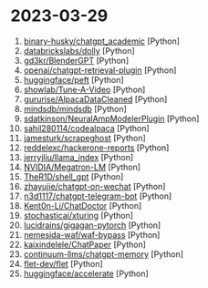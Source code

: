 # 2023-03-29

1. [binary-husky/chatgpt_academic](https://github.com/binary-husky/chatgpt_academic "科研工作专用ChatGPT拓展，特别优化学术Paper润色体验，支持自定义快捷按钮，支持markdown表格显示，Tex公式双显示，代码显示功能完善，新增本地Python工程剖析功能/自我剖析功能") [Python]
2. [databrickslabs/dolly](https://github.com/databrickslabs/dolly "Databricks’ Dolly, a large language model trained on the Databricks Machine Learning Platform") [Python]
3. [gd3kr/BlenderGPT](https://github.com/gd3kr/BlenderGPT "Use commands in English to control Blender with OpenAI's GPT-4") [Python]
4. [openai/chatgpt-retrieval-plugin](https://github.com/openai/chatgpt-retrieval-plugin "The ChatGPT Retrieval Plugin lets you easily search and find personal or work documents by asking questions in everyday language.") [Python]
5. [huggingface/peft](https://github.com/huggingface/peft "🤗 PEFT: State-of-the-art Parameter-Efficient Fine-Tuning.") [Python]
6. [showlab/Tune-A-Video](https://github.com/showlab/Tune-A-Video "Tune-A-Video: One-Shot Tuning of Image Diffusion Models for Text-to-Video Generation") [Python]
7. [gururise/AlpacaDataCleaned](https://github.com/gururise/AlpacaDataCleaned "Alpaca dataset from Stanford, cleaned and curated") [Python]
8. [mindsdb/mindsdb](https://github.com/mindsdb/mindsdb "A low-code Machine Learning platform to help developers build #AI solutions") [Python]
9. [sdatkinson/NeuralAmpModelerPlugin](https://github.com/sdatkinson/NeuralAmpModelerPlugin "Plugin for Neural Amp Modeler") [Python]
10. [sahil280114/codealpaca](https://github.com/sahil280114/codealpaca "") [Python]
11. [jamesturk/scrapeghost](https://github.com/jamesturk/scrapeghost "👻 Experimental library for scraping websites using OpenAI's GPT API.") [Python]
12. [reddelexc/hackerone-reports](https://github.com/reddelexc/hackerone-reports "Top disclosed reports from HackerOne") [Python]
13. [jerryjliu/llama_index](https://github.com/jerryjliu/llama_index "LlamaIndex (GPT Index) is a project that provides a central interface to connect your LLM's with external data.") [Python]
14. [NVIDIA/Megatron-LM](https://github.com/NVIDIA/Megatron-LM "Ongoing research training transformer models at scale") [Python]
15. [TheR1D/shell_gpt](https://github.com/TheR1D/shell_gpt "A command-line productivity tool powered by ChatGPT, will help you accomplish your tasks faster and more efficiently.") [Python]
16. [zhayujie/chatgpt-on-wechat](https://github.com/zhayujie/chatgpt-on-wechat "Wechat robot based on ChatGPT, which using OpenAI api and itchat library. 使用ChatGPT搭建微信聊天机器人，基于GPT3.5 API和itchat实现") [Python]
17. [n3d1117/chatgpt-telegram-bot](https://github.com/n3d1117/chatgpt-telegram-bot "🤖 A Telegram bot that integrates with OpenAI's official ChatGPT APIs to provide answers, written in Python") [Python]
18. [Kent0n-Li/ChatDoctor](https://github.com/Kent0n-Li/ChatDoctor "") [Python]
19. [stochasticai/xturing](https://github.com/stochasticai/xturing "Build and control your own LLMs") [Python]
20. [lucidrains/gigagan-pytorch](https://github.com/lucidrains/gigagan-pytorch "Implementation of GigaGAN, new SOTA GAN out of Adobe") [Python]
21. [nemesida-waf/waf-bypass](https://github.com/nemesida-waf/waf-bypass "Check your WAF before an attacker does") [Python]
22. [kaixindelele/ChatPaper](https://github.com/kaixindelele/ChatPaper "Use ChatGPT to summarize the arXiv papers. 全流程加速科研，利用chatgpt进行论文总结+润色+审稿+审稿回复") [Python]
23. [continuum-llms/chatgpt-memory](https://github.com/continuum-llms/chatgpt-memory "Allows to scale the ChatGPT API to multiple simultaneous sessions with infinite contextual and adaptive memory powered by GPT and Redis datastore.") [Python]
24. [flet-dev/flet](https://github.com/flet-dev/flet "Flet enables developers to easily build realtime web, mobile and desktop apps in Python. No frontend experience required.") [Python]
25. [huggingface/accelerate](https://github.com/huggingface/accelerate "🚀 A simple way to train and use PyTorch models with multi-GPU, TPU, mixed-precision") [Python]
